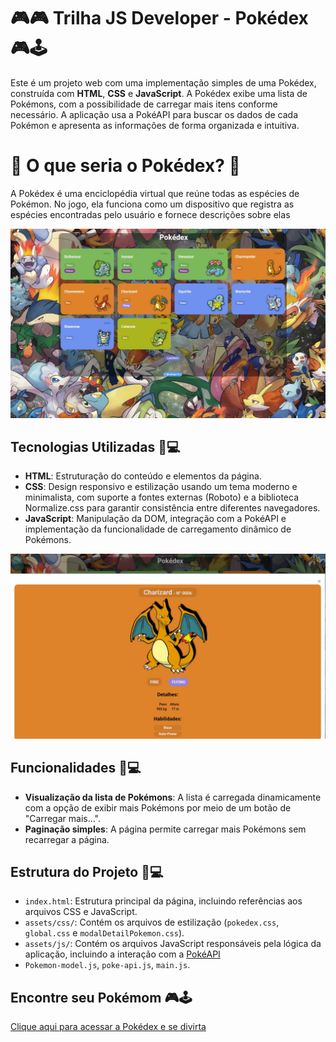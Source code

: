 # 🎮🎮 Trilha JS Developer - Pokédex 🎮🕹️

Este é um projeto web com uma implementação simples de uma Pokédex, construída com **HTML**, **CSS** e **JavaScript**. A Pokédex exibe uma lista de Pokémons, com a possibilidade de carregar mais itens conforme necessário. A aplicação usa a PokéAPI para buscar os dados de cada Pokémon e apresenta as informações de forma organizada e intuitiva.

# 🤔 O que seria o Pokédex? 🤔

A Pokédex é uma enciclopédia virtual que reúne todas as espécies de Pokémon. No jogo, ela funciona como um dispositivo que registra as espécies encontradas pelo usuário e fornece descrições sobre elas

![image](https://raw.githubusercontent.com/rodrigor-ti/js-developer-pokedex/refs/heads/main/assets/images/pokedex.jpg)

## Tecnologias Utilizadas 🎯💻

-   **HTML**: Estruturação do conteúdo e elementos da página.
-   **CSS**: Design responsivo e estilização usando um tema moderno e minimalista, com suporte a fontes externas (Roboto) e a biblioteca Normalize.css para garantir consistência entre diferentes navegadores.
-   **JavaScript**: Manipulação da DOM, integração com a PokéAPI e implementação da funcionalidade de carregamento dinâmico de Pokémons.

![image](https://raw.githubusercontent.com/rodrigor-ti/js-developer-pokedex/refs/heads/main/assets/images/pokedexdetalhes.jpg)

## Funcionalidades 🎯💻

-   **Visualização da lista de Pokémons**: A lista é carregada dinamicamente com a opção de exibir mais Pokémons por meio de um botão de "Carregar mais...".
-   **Paginação simples**: A página permite carregar mais Pokémons sem recarregar a página.

## Estrutura do Projeto 🎯💻

-   `index.html`: Estrutura principal da página, incluindo referências aos arquivos CSS e JavaScript.
-   `assets/css/`: Contém os arquivos de estilização (`pokedex.css`, `global.css` e `modalDetailPokemon.css`).
-   `assets/js/`: Contém os arquivos JavaScript responsáveis pela lógica da aplicação, incluindo a interação com a [PokéAPI](https://pokeapi.co/) 
-   `Pokemon-model.js`, `poke-api.js`, `main.js`.

## Encontre seu Pokémom 🎮🕹️
<a href="https://rodrigor-ti.github.io/js-developer-pokedex/" target="_blank">Clique aqui para acessar a Pokédex e se divirta</a>
